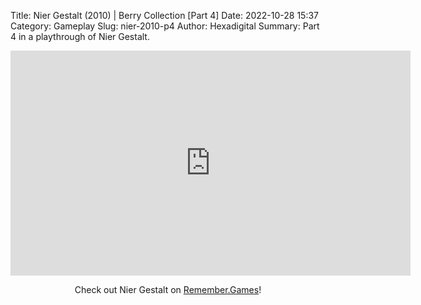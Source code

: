 Title: Nier Gestalt (2010) | Berry Collection [Part 4]
Date: 2022-10-28 15:37
Category: Gameplay
Slug: nier-2010-p4
Author: Hexadigital
Summary: Part 4 in a playthrough of Nier Gestalt.

<center><iframe src="https://www.youtube.com/embed/nryHp7Sm7Eo?feature=oembed" allow="accelerometer; autoplay; encrypted-media; gyroscope; picture-in-picture" width="640" height="360" frameborder="0"></iframe>

Check out Nier Gestalt on [Remember.Games](https://remember.games/game/2307/nier/)!</center>

